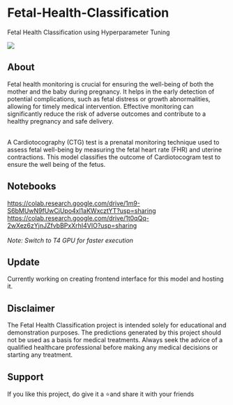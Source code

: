 # Fetal-Health-Classification

Fetal Health Classification using Hyperparameter Tuning

<img src="https://www.verywellhealth.com/thmb/G3Cy3e_pnLupt1qbXBj3Im9XX7o=/1500x0/filters:no_upscale():max_bytes(150000):strip_icc()/GettyImages-1288913695-230c3b035bce4442b29e1598a492022d.jpg">

## About

Fetal health monitoring is crucial for ensuring the well-being of both the mother and the baby during pregnancy. It helps in the early detection of potential complications, such as fetal distress or growth abnormalities, allowing for timely medical intervention. Effective monitoring can significantly reduce the risk of adverse outcomes and contribute to a healthy pregnancy and safe delivery.

<br>
A Cardiotocography (CTG) test is a prenatal monitoring technique used to assess fetal well-being by measuring the fetal heart rate (FHR) and uterine contractions. This model classifies the outcome of Cardiotocogram test to ensure the well being of the fetus.

## Notebooks

https://colab.research.google.com/drive/1m9-S6bMUwN9fUwCjUpo4xl1aKWxcztYT?usp=sharing
<br>
https://colab.research.google.com/drive/1t0qQq-2wXez6zYjnJZfvbBPxXrhI4VIO?usp=sharing
<br/><br/>
*Note: Switch to T4 GPU for faster execution*

## Update

Currently working on creating frontend interface for this model and hosting it.

## Disclaimer

The Fetal Health Classification project is intended solely for educational and demonstration purposes. The predictions generated by this project should not be used as a basis for medical treatments. Always seek the advice of a qualified healthcare professional before making any medical decisions or starting any treatment.

## Support

If you like this project, do give it a ⭐and share it with your friends


